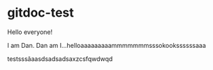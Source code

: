 # gitdoc-test

Hello everyone!

I am Dan. Dan am I...helloaaaaaaaaammmmmmmsssokookssssssaaa

testsssãaasdsadsadsaxzcsfqwdwqd